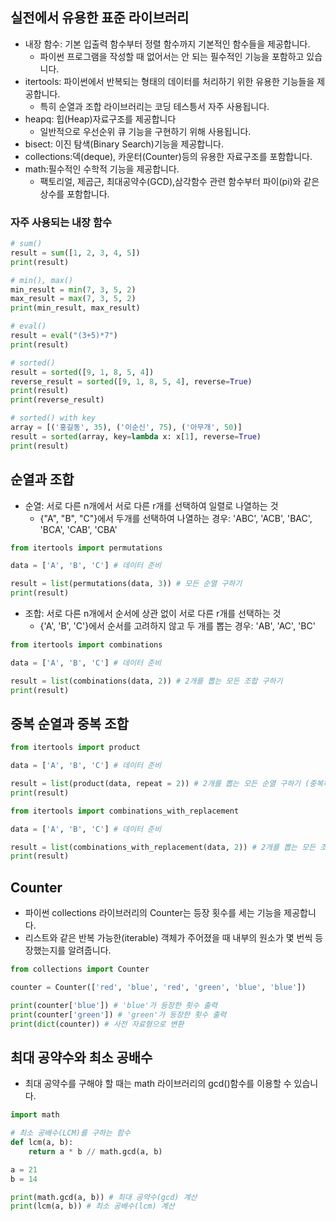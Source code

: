 ## 실전에서 유용한 표준 라이브러리

- 내장 함수: 기본 입출력 함수부터 정렬 함수까지 기본적인 함수들을 제공합니다.
    - 파이썬 프로그램을 작성할 때 없어서는 안 되는 필수적인 기능을 포함하고 있습니다.
- itertools: 파이썬에서 반복되는 형태의 데이터를 처리하기 위한 유용한 기능들을 제공합니다.
    - 특히 순열과 조합 라이브러리는 코딩 테스틍서 자주 사용됩니다.
- heapq: 힙(Heap)자료구조를 제공합니다
    - 일반적으로 우선순위 큐 기능을 구현하기 위해 사용됩니다.         
- bisect: 이진 탐색(Binary Search)기능을 제공합니다.
- collections:덱(deque), 카운터(Counter)등의 유용한 자료구조를 포함합니다.
- math:필수적인 수학적 기능을 제공합니다.
    - 팩토리얼, 제곱근, 최대공약수(GCD),삼각함수 관련 함수부터 파이(pi)와 같은 상수를 포함합니다. 
### 자주 사용되는 내장 함수
```python
# sum()
result = sum([1, 2, 3, 4, 5])
print(result)

# min(), max()
min_result = min(7, 3, 5, 2)
max_result = max(7, 3, 5, 2)
print(min_result, max_result)

# eval()
result = eval("(3+5)*7")
print(result)

# sorted()
result = sorted([9, 1, 8, 5, 4])
reverse_result = sorted([9, 1, 8, 5, 4], reverse=True)
print(result)
print(reverse_result)

# sorted() with key
array = [('홍길동', 35), ('이순신', 75), ('아무개', 50)]
result = sorted(array, key=lambda x: x[1], reverse=True)
print(result)
```
## 순열과 조합
- 순열: 서로 다른 n개에서 서로 다른 r개를 선택하여 일렬로 나열하는 것
    - {"A", "B", "C"}에서 두개를 선택하여 나열하는 경우: 'ABC', 'ACB', 'BAC', 'BCA', 'CAB', 'CBA'

```python
from itertools import permutations

data = ['A', 'B', 'C'] # 데이터 준비

result = list(permutations(data, 3)) # 모든 순열 구하기
print(result)
```
- 조합: 서로 다른 n개에서 순서에 상관 없이 서로 다른 r개를 선택하는 것
    - {'A', 'B', 'C'}에서 순서를 고려하지 않고 두 개를 뽑는 경우: 'AB', 'AC', 'BC'
```python
from itertools import combinations

data = ['A', 'B', 'C'] # 데이터 준비

result = list(combinations(data, 2)) # 2개를 뽑는 모든 조합 구하기
print(result)
```
## 중복 순열과 중복 조합
```python
from itertools import product

data = ['A', 'B', 'C'] # 데이터 준비

result = list(product(data, repeat = 2)) # 2개를 뽑는 모든 순열 구하기 (중복허용)
print(result)
```
```python
from itertools import combinations_with_replacement

data = ['A', 'B', 'C'] # 데이터 준비

result = list(combinations_with_replacement(data, 2)) # 2개를 뽑는 모든 조합 구하기 (중복허용)
print(result)
```
## Counter
- 파이썬 collections 라이브러리의 Counter는 등장 횟수를 세는 기능을 제공합니다.
- 리스트와 같은 반복 가능한(iterable) 객체가 주어졌을 때 내부의 원소가 몇 번씩 등장했는지를 알려줍니다.
```python
from collections import Counter

counter = Counter(['red', 'blue', 'red', 'green', 'blue', 'blue'])

print(counter['blue']) # 'blue'가 등장한 횟수 출력
print(counter['green']) # 'green'가 등장한 횟수 출력
print(dict(counter)) # 사전 자료형으로 변환
```
## 최대 공약수와 최소 공배수
- 최대 공약수를 구해야 할 때는 math 라이브러리의 gcd()함수를 이용할 수 있습니다.
```python
import math

# 최소 공배수(LCM)를 구하는 함수
def lcm(a, b):
    return a * b // math.gcd(a, b)

a = 21 
b = 14

print(math.gcd(a, b)) # 최대 공약수(gcd) 계산
print(lcm(a, b)) # 최소 공배수(lcm) 계산
```
